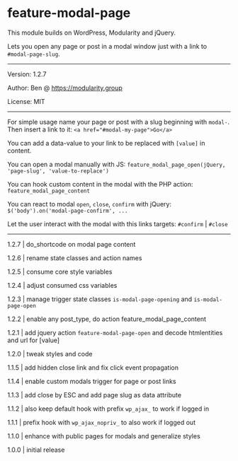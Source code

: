 # feature-modal-page

This module builds on WordPress, Modularity and jQuery.

Lets you open any page or post in a modal window just with a link to `#modal-page-slug`.

---

Version: 1.2.7

Author: Ben @ https://modularity.group

License: MIT

---

For simple usage name your page or post with a slug beginning with `modal-`.  
Then insert a link to it: `<a href="#modal-my-page">Go</a>`

You can add a data-value to your link to be replaced with `[value]` in content.

You can open a modal manually with JS: `feature_modal_page_open(jQuery, 'page-slug', 'value-to-replace')`

You can hook custom content in the modal with the PHP action: `feature_modal_page_content`

You can react to modal `open`, `close`, `confirm` with jQuery: `$('body').on('modal-page-confirm', ...`

Let the user interact with the modal with this links targets: `#confirm` | `#close`

---

1.2.7 | do_shortcode on modal page content

1.2.6 | rename state classes and action names

1.2.5 | consume core style variables

1.2.4 | adjust consumed css variables

1.2.3 | manage trigger state classes `is-modal-page-opening` and `is-modal-page-open`

1.2.2 | enable any post_type, do action feature_modal_page_content

1.2.1 | add jquery action `feature-modal-page-open` and decode htmlentities and url for [value]

1.2.0 | tweak styles and code

1.1.5 | add hidden close link and fix click event propagation

1.1.4 | enable custom modals trigger for page or post links

1.1.3 | add close by ESC and add page slug as data attribute

1.1.2 | also keep default hook with prefix `wp_ajax_` to work if logged in

1.1.1 | prefix hook with `wp_ajax_nopriv_` to also work if logged out

1.1.0 | enhance with public pages for modals and generalize styles

1.0.0 | initial release
